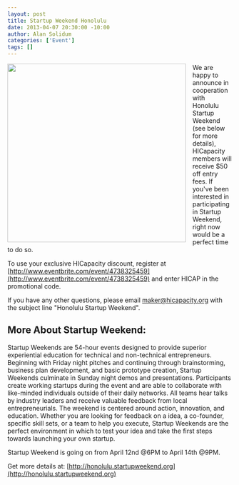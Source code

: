 ```yaml
--- 
layout: post
title: Startup Weekend Honolulu
date: 2013-04-07 20:30:00 -10:00
author: Alan Solidum
categories: ['Event']
tags: []
---
```

<div style="float: left; margin-right: 15px">
<a href="http://imgur.com/pssPOgh"><img src="http://i.imgur.com/pssPOgh.jpg" width="400" alt="" title="Hosted by imgur.com" /></a>
</div>
We are happy to announce in cooperation with Honolulu Startup Weekend (see below for more details), HICapacity members will receive $50 off entry fees.  If you've been interested in participating in Startup Weekend, right now would be a perfect time to do so.

To use your exclusive HICapacity discount, register at [http://www.eventbrite.com/event/4738325459](http://www.eventbrite.com/event/4738325459) and enter HICAP in the promotional code.

If you have any other questions, please email [maker@hicapacity.org](maker@hicapacity.org) with the subject line "Honolulu Startup Weekend".

## More About Startup Weekend:
 
 Startup Weekends are 54-hour events designed to provide superior experiential education for technical and non-technical entrepreneurs. Beginning with Friday night pitches and continuing through brainstorming, business plan development, and basic prototype creation, Startup Weekends culminate in Sunday night demos and presentations.  Participants create working startups during the event and are able to collaborate with like-minded individuals outside of their daily networks. All teams hear talks by industry leaders and receive valuable feedback from local entrepreneurials. The weekend is centered around action, innovation, and education.  Whether you are looking for feedback on a idea, a co-founder, specific skill sets, or a team to help you execute, Startup Weekends are the perfect environment in which to test your idea and take the first steps towards launching your own startup.


Startup Weekend is going on from April 12nd @6PM to April 14th @9PM.

Get more details at: [http://honolulu.startupweekend.org](http://honolulu.startupweekend.org)
<div style="clear: both"></div>